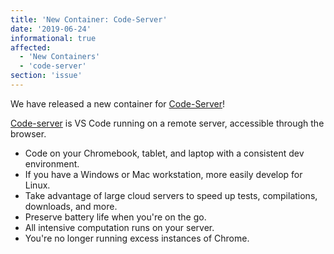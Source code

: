 ```yaml
---
title: 'New Container: Code-Server'
date: '2019-06-24'
informational: true
affected:
  - 'New Containers'
  - 'code-server'
section: 'issue'
---
```

We have released a new container for [Code-Server](https://github.com/linuxserver/docker-code-server)!

[Code-server](https://coder.com) is VS Code running on a remote server, accessible through the browser.
- Code on your Chromebook, tablet, and laptop with a consistent dev environment.
- If you have a Windows or Mac workstation, more easily develop for Linux.
- Take advantage of large cloud servers to speed up tests, compilations, downloads, and more.
- Preserve battery life when you're on the go.
- All intensive computation runs on your server.
- You're no longer running excess instances of Chrome.